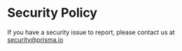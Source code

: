 # Security Policy

If you have a security issue to report, please contact us
at [security@prisma.io](mailto:security@prisma.io?subject=[GitHub]%20Prisma%20Security%20Report%20Go&cc=contact@luca-steeb.com)
